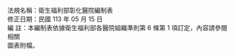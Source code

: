法規名稱：衛生福利部彰化醫院編制表  
修正日期：民國 113 年 05 月 15 日  
編 註：本編制表依據衛生福利部各醫院組織準則第 6 條第 1 項訂定，內容請參閱相關  
圖表附檔。  


